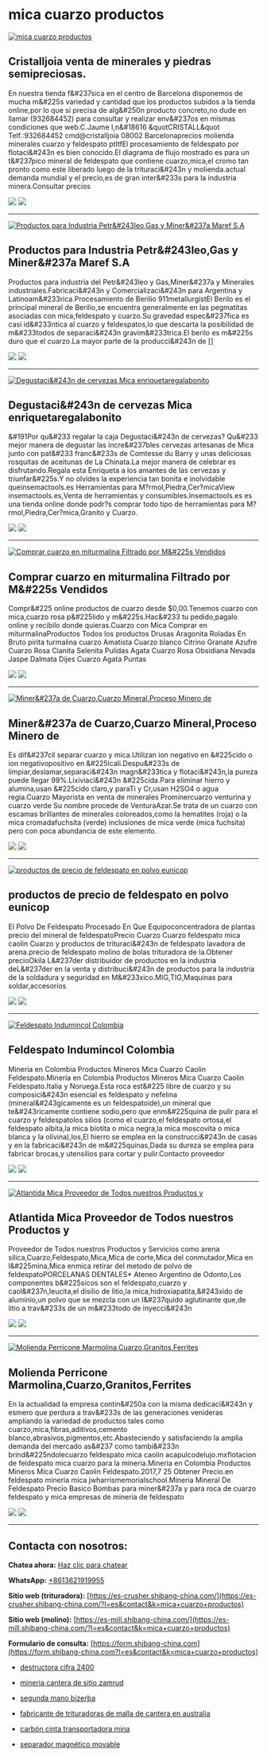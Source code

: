 # mica cuarzo productos

<a href="https://swt.shibang-china.com/?l=es&img&k=mica+cuarzo+productos" target="_blank">![mica cuarzo productos](http://static.shibang-china.com/all-800x300/596.jpg)</a>

## Cristalljoia venta de minerales y piedras semipreciosas.
En nuestra tienda f&#237sica en el centro de Barcelona disponemos de mucha m&#225s variedad y cantidad que los productos subidos a la tienda online,por lo que si precisa de alg&#250n producto concreto,no dude en llamar (932684452) para consultar y realizar env&#237os en mismas condiciones que web.C.Jaume I,n&#18616 &quotCRISTALL&quot Telf.:932684452 cmd@cristalljoia 08002 Barcelonaprecios molienda minerales cuarzo y feldespato ptltfEl procesamiento de feldespato por flotaci&#243n es bien conocido.El diagrama de flujo mostrado es para un t&#237pico mineral de feldespato que contiene cuarzo,mica,el cromo tan pronto como este liberado luego de la trituraci&#243n y molienda.actual demanda mundial y el precio,es de gran inter&#233s para la industria minera.Consultar precios


<a href="https://whatsapp.shibangsoft.com/WhatsApp.php" target="_blank" title="WhatsApp">![](http://static.shibang-china.com/icon/whatsapp.png)</a> <a href="https://swt.shibang-china.com/?l=es&icon&k=mica+cuarzo+productos" target="_blank">![](http://static.shibang-china.com/icon/chat-es.png)</a>

---

<a href="https://swt.shibang-china.com/?l=es&img&k=mica+cuarzo+productos" target="_blank">![Productos para Industria Petr&#243leo,Gas y Miner&#237a Maref S.A](http://static.shibang-china.com/all-800x300/50.jpg)</a>

## Productos para Industria Petr&#243leo,Gas y Miner&#237a Maref S.A
Productos para industria del Petr&#243leo y Gas,Miner&#237a y Minerales industriales.Fabricaci&#243n y Comercializaci&#243n para Argentina y Latinoam&#233rica.Procesamiento de Berilio 911metallurgistEl Berilo es el principal mineral de Berilio,se encuentra generalmente en las pegmatitas asociadas con mica,feldespato y cuarzo.Su gravedad espec&#237fica es casi id&#233ntica al cuarzo y feldespatos,lo que descarta la posibilidad de m&#233todos de separaci&#243n gravim&#233trica.El berilo es m&#225s duro que el cuarzo.La mayor parte de la producci&#243n de []


<a href="https://whatsapp.shibangsoft.com/WhatsApp.php" target="_blank" title="WhatsApp">![](http://static.shibang-china.com/icon/whatsapp.png)</a> <a href="https://swt.shibang-china.com/?l=es&icon&k=mica+cuarzo+productos" target="_blank">![](http://static.shibang-china.com/icon/chat-es.png)</a>

---

<a href="https://swt.shibang-china.com/?l=es&img&k=mica+cuarzo+productos" target="_blank">![Degustaci&#243n de cervezas Mica enriquetaregalabonito](http://static.shibang-china.com/all-800x300/827.jpg)</a>

## Degustaci&#243n de cervezas Mica enriquetaregalabonito
&#191Por qu&#233 regalar la caja Degustaci&#243n de cervezas? Qu&#233 mejor manera de degustar las incre&#237bles cervezas artesanas de Mica junto con pat&#233 franc&#233s de Comtesse du Barry y unas deliciosas rosquitas de aceitunas de La Chinata.La mejor manera de celebrar es disfrutando.Regala esta Enriqueta a los amantes de las cervezas y triunfar&#225s.Y no olvides la experiencia tan bonita e inolvidable queinsemactools.es Herramientas para M?rmol,Piedra,Cer?micaView insemactools.es,Venta de herramientas y consumibles.Insemactools.es es una tienda online donde podr?s comprar todo tipo de herramientas para M?rmol,Piedra,Cer?mica,Granito y Cuarzo.


<a href="https://whatsapp.shibangsoft.com/WhatsApp.php" target="_blank" title="WhatsApp">![](http://static.shibang-china.com/icon/whatsapp.png)</a> <a href="https://swt.shibang-china.com/?l=es&icon&k=mica+cuarzo+productos" target="_blank">![](http://static.shibang-china.com/icon/chat-es.png)</a>

---

<a href="https://swt.shibang-china.com/?l=es&img&k=mica+cuarzo+productos" target="_blank">![Comprar cuarzo en miturmalina Filtrado por M&#225s Vendidos](http://static.shibang-china.com/all-800x300/157.jpg)</a>

## Comprar cuarzo en miturmalina Filtrado por M&#225s Vendidos
Compr&#225 online productos de cuarzo desde $0,00.Tenemos cuarzo con mica,cuarzo rosa p&#225lido y m&#225s.Hac&#233 tu pedido,pagalo online y recibilo donde quieras.Cuarzo con Mica Comprar en miturmalinaProductos Todos los productos Drusas Aragonita Roladas En Bruto pirita turmalina cuarzo Amatista Cuarzo blanco Citrino Granate Azufre Cuarzo Rosa Cianita Selenita Pulidas Agata Cuarzo Rosa Obsidiana Nevada Jaspe Dalmata Dijes Cuarzo Agata Puntas


<a href="https://whatsapp.shibangsoft.com/WhatsApp.php" target="_blank" title="WhatsApp">![](http://static.shibang-china.com/icon/whatsapp.png)</a> <a href="https://swt.shibang-china.com/?l=es&icon&k=mica+cuarzo+productos" target="_blank">![](http://static.shibang-china.com/icon/chat-es.png)</a>

---

<a href="https://swt.shibang-china.com/?l=es&img&k=mica+cuarzo+productos" target="_blank">![Miner&#237a de Cuarzo,Cuarzo Mineral,Proceso Minero de](http://static.shibang-china.com/all-800x300/340.jpg)</a>

## Miner&#237a de Cuarzo,Cuarzo Mineral,Proceso Minero de
Es dif&#237cil separar cuarzo y mica.Utilizan ion negativo en &#225cido o ion negativopositivo en &#225lcali.Despu&#233s de limpiar,deslamar,separaci&#243n magn&#233tica y flotaci&#243n,la pureza puede llegar 99%.Lixiviaci&#243n &#225cida.Para eliminar hierro y alumina,usan &#225cido claro,y paraTi y Cr,usan H2SO4 o agua regia.Cuarzo Mayorista en venta de minerales Prominercuarzo venturina y cuarzo verde Su nombre procede de VenturaAzar.Se trata de un cuarzo con escamas brillantes de minerales coloreados,como la hematites (roja) o la mica cromadafuchsita (verde) inclusiones de mica verde (mica fuchsita) pero con poca abundancia de este elemento.


<a href="https://whatsapp.shibangsoft.com/WhatsApp.php" target="_blank" title="WhatsApp">![](http://static.shibang-china.com/icon/whatsapp.png)</a> <a href="https://swt.shibang-china.com/?l=es&icon&k=mica+cuarzo+productos" target="_blank">![](http://static.shibang-china.com/icon/chat-es.png)</a>

---

<a href="https://swt.shibang-china.com/?l=es&img&k=mica+cuarzo+productos" target="_blank">![productos de precio de feldespato en polvo eunicop](http://static.shibang-china.com/all-800x300/1452.jpg)</a>

## productos de precio de feldespato en polvo eunicop
El Polvo De Feldespato Procesado En Que Equipoconcentradora de plantas precio del mineral de feldespatoPrecio Cuarzo Cuarzo feldespato mica caolin Cuarzo y productos de trituraci&#243n de feldespato lavadora de arena.precio de feldespato molino de bolas trituradora de la.Obtener precioOkila L&#237der distribuidor de productos en la industria deL&#237der en la venta y distribuci&#243n de productos para la industria de la soldadura y seguridad en M&#233xico.MIG,TIG,Maquinas para soldar,accesorios


<a href="https://whatsapp.shibangsoft.com/WhatsApp.php" target="_blank" title="WhatsApp">![](http://static.shibang-china.com/icon/whatsapp.png)</a> <a href="https://swt.shibang-china.com/?l=es&icon&k=mica+cuarzo+productos" target="_blank">![](http://static.shibang-china.com/icon/chat-es.png)</a>

---

<a href="https://swt.shibang-china.com/?l=es&img&k=mica+cuarzo+productos" target="_blank">![Feldespato Indumincol Colombia](http://static.shibang-china.com/all-800x300/225.jpg)</a>

## Feldespato Indumincol Colombia
Mineria en Colombia Productos Mineros Mica Cuarzo Caolin Feldespato.Mineria en Colombia Productos Mineros Mica Cuarzo Caolin Feldespato.Italia y Noruega.Esta roca est&#225 libre de cuarzo y su composici&#243n esencial es feldespato y nefelina (mineral&#243gicamente es un feldespatoide),un mineral que te&#243ricamente contiene sodio,pero que enm&#225quina de pulir para el cuarzo y feldespatolos silios (como el cuarzo,el feldespato ortosa,el feldespato albita,la mica biotita o mica negra,la mica moscovita o mica blanca y la olivina),los,El hierro se emplea en la construcci&#243n de casas y en la fabricaci&#243n de m&#225quinas,Dada su dureza se emplea para fabricar brocas,y utensilios para cortar y pulir.Contacto proveedor


<a href="https://whatsapp.shibangsoft.com/WhatsApp.php" target="_blank" title="WhatsApp">![](http://static.shibang-china.com/icon/whatsapp.png)</a> <a href="https://swt.shibang-china.com/?l=es&icon&k=mica+cuarzo+productos" target="_blank">![](http://static.shibang-china.com/icon/chat-es.png)</a>

---

<a href="https://swt.shibang-china.com/?l=es&img&k=mica+cuarzo+productos" target="_blank">![Atlantida Mica Proveedor de Todos nuestros Productos y](http://static.shibang-china.com/all-800x300/197.jpg)</a>

## Atlantida Mica Proveedor de Todos nuestros Productos y
Proveedor de Todos nuestros Productos y Servicios como arena silica,Cuarzo,Feldespato,Mica,Mica de corte,Mica del conmutador,Mica en l&#225mina,Mica enmica retirar del metodo de polvo de feldespatoPORCELANAS DENTALES* Ateneo Argentino de Odonto,Los componentes b&#225sicos son el feldespato,cuarzo y caol&#237n,leucita,el disilio de litio,la mica,hidroxiapatita,&#243xido de aluminio,un polvo que se mezcla con un l&#237quido aglutinante que,de litio a trav&#233s de un m&#233todo de inyecci&#243n


<a href="https://whatsapp.shibangsoft.com/WhatsApp.php" target="_blank" title="WhatsApp">![](http://static.shibang-china.com/icon/whatsapp.png)</a> <a href="https://swt.shibang-china.com/?l=es&icon&k=mica+cuarzo+productos" target="_blank">![](http://static.shibang-china.com/icon/chat-es.png)</a>

---

<a href="https://swt.shibang-china.com/?l=es&img&k=mica+cuarzo+productos" target="_blank">![Molienda Perricone Marmolina,Cuarzo,Granitos,Ferrites](http://static.shibang-china.com/all-800x300/926.jpg)</a>

## Molienda Perricone Marmolina,Cuarzo,Granitos,Ferrites
En la actualidad la empresa contin&#250a con la misma dedicaci&#243n y esmero que perdura a trav&#233s de las generaciones venideras ampliando la variedad de productos tales como cuarzo,mica,fibras,aditivos,cemento blanco,abrasivos,pigmentos,etc.Abasteciendo y satisfaciendo la amplia demanda del mercado as&#237 como tambi&#233n brind&#225ndolecuarzo feldespato mica caolin acapulcodelujo.mxflotacion de feldespato mica cuarzo para la mineria.Mineria en Colombia Productos Mineros Mica Cuarzo Caolin Feldespato.2017,7 25 Obtener Precio.en feldespato mineria mica jwharrismemorialschool.Mineria Mineral De Feldespato Precio Basico Bombas para miner&#237a y para roca de cuarzo feldespato y mica empresas de mineria de feldespato


<a href="https://whatsapp.shibangsoft.com/WhatsApp.php" target="_blank" title="WhatsApp">![](http://static.shibang-china.com/icon/whatsapp.png)</a> <a href="https://swt.shibang-china.com/?l=es&icon&k=mica+cuarzo+productos" target="_blank">![](http://static.shibang-china.com/icon/chat-es.png)</a>

---
## Contacta con nosotros:

**Chatea ahora:** [Haz clic para chatear](https://swt.shibang-china.com?l=es&contact&k=mica+cuarzo+productos)

**WhatsApp:**  [+8613621919955](https://whatsapp.shibangsoft.com/WhatsApp.php)

**Sitio web (trituradora):** [https://es-crusher.shibang-china.com/](https://es-crusher.shibang-china.com/?l=es&contact&k=mica+cuarzo+productos)

**Sitio web (molino):** [https://es-mill.shibang-china.com/](https://es-mill.shibang-china.com/?l=es&contact&k=mica+cuarzo+productos)

**Formulario de consulta:** [https://form.shibang-china.com](https://form.shibang-china.com?l=es&contact&k=mica+cuarzo+productos)

* [destructora cifra 2400](../70/destructora%20cifra%202400.md)

* [mineria cantera de sitio zamrud](../75/mineria%20cantera%20de%20sitio%20zamrud.md)

* [segunda mano bizerba](../70/segunda%20mano%20bizerba.md)

* [fabricante de trituradoras de malla de cantera en australia](../66/fabricante%20de%20trituradoras%20de%20malla%20de%20cantera%20en%20australia.md)

* [carbón cinta transportadora mina](../79/carb%C3%B3n%20cinta%20transportadora%20mina.md)

* [separador magnético movable](../66/separador%20magn%C3%A9tico%20movable.md)